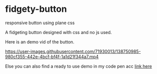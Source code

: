 # fidgety-button
responsive button using plane css

A fidgeting button designed with css and no js used.

Here is an demo vid of the button.




https://user-images.githubusercontent.com/71930013/138750985-980cf355-442e-4bcf-bf4f-1a1d21f344a7.mp4

Else you can also find a ready to use demo in my code pen acc [link here](https://codepen.io/bhargavkadali39/pen/GRvWxqJ)
